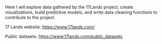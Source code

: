 Here I will explore data gathered by the 17Lands project, create visualizations, build predictive models, and write data cleaning functions to contribute to the project.

17 Lands website:
https://www.17lands.com/

Public datasets:
https://www.17lands.com/public_datasets

